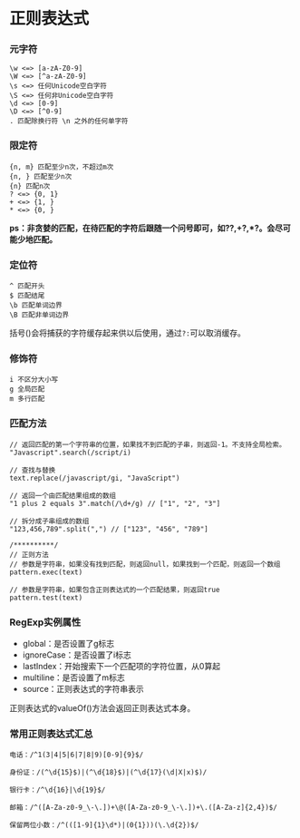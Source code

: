 # 正则表达式

### 元字符
```
\w <=> [a-zA-Z0-9]
\W <=> [^a-zA-Z0-9]
\s <=> 任何Unicode空白字符
\S <=> 任何非Unicode空白字符
\d <=> [0-9]
\D <=> [^0-9]
. 匹配除换行符 \n 之外的任何单字符
```

### 限定符
```
{n, m} 匹配至少n次，不超过m次
{n, } 匹配至少n次
{n} 匹配n次
? <=> {0, 1}
+ <=> {1, }
* <=> {0, }
```

**ps：非贪婪的匹配，在待匹配的字符后跟随一个问号即可，如??,+?,*?。会尽可能少地匹配。**

### 定位符
```
^ 匹配开头
$ 匹配结尾
\b 匹配单词边界
\B 匹配非单词边界
```

括号()会将捕获的字符缓存起来供以后使用，通过`?:`可以取消缓存。


### 修饰符
```
i 不区分大小写
g 全局匹配
m 多行匹配
```

### 匹配方法


```
// 返回匹配的第一个字符串的位置，如果找不到匹配的子串，则返回-1。不支持全局检索。
"Javascript".search(/script/i)

// 查找与替换
text.replace(/javascript/gi, "JavaScript")

// 返回一个由匹配结果组成的数组
"1 plus 2 equals 3".match(/\d+/g) // ["1", "2", "3"]

// 拆分成子串组成的数组
"123,456,789".split(",") // ["123", "456", "789"]

/**********/
// 正则方法
// 参数是字符串，如果没有找到匹配，则返回null，如果找到一个匹配，则返回一个数组
pattern.exec(text)

// 参数是字符串，如果包含正则表达式的一个匹配结果，则返回true
pattern.test(text)
```

### RegExp实例属性
- global：是否设置了g标志
- ignoreCase：是否设置了i标志
- lastIndex：开始搜索下一个匹配项的字符位置，从0算起
- multiline：是否设置了m标志
- source：正则表达式的字符串表示

正则表达式的valueOf()方法会返回正则表达式本身。

### 常用正则表达式汇总
```
电话：/^1(3|4|5|6|7|8|9)[0-9]{9}$/

身份证：/(^\d{15}$)|(^\d{18}$)|(^\d{17}(\d|X|x)$)/

银行卡：/^\d{16}|\d{19}$/

邮箱：/^([A-Za-z0-9_\-\.])+\@([A-Za-z0-9_\-\.])+\.([A-Za-z]{2,4})$/

保留两位小数：/^(([1-9]{1}\d*)|(0{1}))(\.\d{2})$/
```
